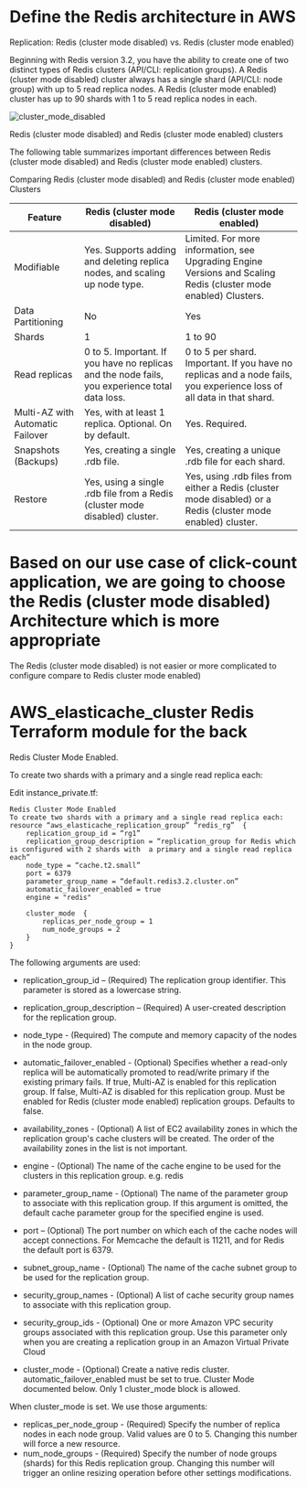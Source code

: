 # Define the Redis architecture in AWS

Replication: Redis (cluster mode disabled) vs. Redis (cluster mode enabled)

Beginning with Redis version 3.2, you have the ability to create one of two distinct types of Redis clusters (API/CLI: replication groups). A Redis (cluster mode disabled) cluster always has a single shard (API/CLI: node group) with up to 5 read replica nodes. A Redis (cluster mode enabled) cluster has up to 90 shards with 1 to 5 read replica nodes in each.



![cluster_mode_disabled](https://docs.aws.amazon.com/AmazonElastiCache/latest/red-ug/images/ElastiCache-NodeGroups.png)


Redis (cluster mode disabled) and Redis (cluster mode enabled) clusters

The following table summarizes important differences between Redis (cluster mode disabled) and Redis (cluster mode enabled) clusters.

Comparing Redis (cluster mode disabled) and Redis (cluster mode enabled) Clusters

Feature |	Redis (cluster mode disabled)|	Redis (cluster mode enabled)
--- | --- | ---
Modifiable |	Yes. Supports adding and deleting replica nodes, and scaling up node type.	| Limited. For more information, see Upgrading Engine Versions and Scaling Redis (cluster mode enabled) Clusters.
Data Partitioning	| No |	Yes
Shards |	1	| 1 to 90
Read replicas	| 0 to 5. Important. If you have no replicas and the node fails, you experience total data loss. | 0 to 5 per shard. Important. If you have no replicas and a node fails, you experience loss of all data in that shard.
Multi-AZ with Automatic Failover |	Yes, with at least 1 replica. Optional. On by default. | Yes. Required.
Snapshots (Backups)	| Yes, creating a single .rdb file.	| Yes, creating a unique .rdb file for each shard.
Restore	| Yes, using a single .rdb file from a Redis (cluster mode disabled) cluster. |	Yes, using .rdb files from either a Redis (cluster mode disabled) or a Redis (cluster mode enabled) cluster.


# Based on our use case of click-count application, we are going to choose the Redis (cluster mode disabled) Architecture which is more appropriate

The Redis (cluster mode disabled) is not easier or more complicated to configure compare to Redis cluster mode enabled)


# AWS_elasticache_cluster Redis Terraform module for the back

Redis Cluster Mode Enabled.

To create two shards with a primary and a single read replica each:

Edit instance_private.tf:
```console
Redis Cluster Mode Enabled
To create two shards with a primary and a single read replica each:
resource “aws_elasticache_replication_group” “redis_rg”  {
    replication_group_id = “rg1”
    replication_group_description = “replication_group for Redis which is configured with 2 shards with  a primary and a single read replica each”
    node_type = “cache.t2.small”
    port = 6379
    parameter_group_name = “default.redis3.2.cluster.on”
    automatic_failover_enabled = true
    engine = "redis"

    cluster_mode  {
        replicas_per_node_group = 1
        num_node_groups = 2
    }
}
```


The following arguments are used:
- replication_group_id – (Required) The replication group identifier. This parameter is stored as a lowercase string.
- replication_group_description – (Required) A user-created description for the replication group.
- node_type - (Required) The compute and memory capacity of the nodes in the node group.
- automatic_failover_enabled - (Optional) Specifies whether a read-only replica will be automatically promoted to read/write primary if the existing primary fails. If true, Multi-AZ is enabled for this replication group. If false, Multi-AZ is disabled for this replication group. Must be enabled for Redis (cluster mode enabled) replication groups. Defaults to false.

- availability_zones - (Optional) A list of EC2 availability zones in which the replication group's cache clusters will be created. The order of the availability zones in the list is not important.
- engine - (Optional) The name of the cache engine to be used for the clusters in this replication group. e.g. redis
- parameter_group_name - (Optional) The name of the parameter group to associate with this replication group. If this argument is omitted, the default cache parameter group for the specified engine is used.
- port – (Optional) The port number on which each of the cache nodes will accept connections. For Memcache the default is 11211, and for Redis the default port is 6379.
- subnet_group_name - (Optional) The name of the cache subnet group to be used for the replication group.
- security_group_names - (Optional) A list of cache security group names to associate with this replication group.
- security_group_ids - (Optional) One or more Amazon VPC security groups associated with this replication group. Use this parameter only when you are creating a replication group in an Amazon Virtual Private Cloud
- cluster_mode - (Optional) Create a native redis cluster. automatic_failover_enabled must be set to true. Cluster Mode documented below. Only 1 cluster_mode block is allowed.


When cluster_mode is set. We use those arguments:
- replicas_per_node_group - (Required) Specify the number of replica nodes in each node group. Valid values are 0 to 5. Changing this number will force a new resource.
- num_node_groups - (Required) Specify the number of node groups (shards) for this Redis replication group. Changing this number will trigger an online resizing operation before other settings modifications.
